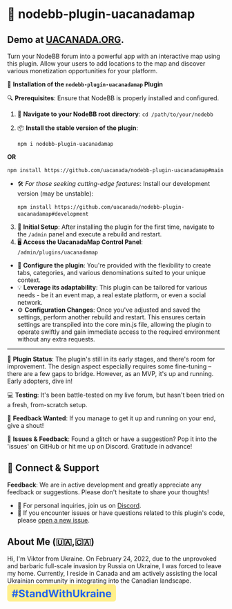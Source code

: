 # 🍁 nodebb-plugin-uacanadamap

## Demo at [UACANADA.ORG](https://uacanada.org).


Turn your NodeBB forum into a powerful app with an interactive map using this plugin. Allow your users to add locations to the map and discover various monetization opportunities for your platform.


🚀 **Installation of the `nodebb-plugin-uacanadamap` Plugin**

🔍 **Prerequisites**: Ensure that NodeBB is properly installed and configured.

1. 📂 **Navigate to your NodeBB root directory**:
   `cd /path/to/your/nodebb`

2. 📦 **Install the stable version of the plugin**:
   
   
   ```
   npm i nodebb-plugin-uacanadamap
   ```

**OR**

   ```
   npm install https://github.com/uacanada/nodebb-plugin-uacanadamap#main
   ```

   - 🛠️ *For those seeking cutting-edge features*: Install our development version (may be unstable):
     ```
     npm install https://github.com/uacanada/nodebb-plugin-uacanadamap#development
     ```
3. 🚀 **Initial Setup**: After installing the plugin for the first time, navigate to the `/admin` panel and execute a rebuild and restart.
4. 🖥️ **Access the UacanadaMap Control Panel**: `/admin/plugins/uacanadamap`
 - 🔧 **Configure the plugin**: You're provided with the flexibility to create tabs, categories, and various denominations suited to your unique context.
 - 💡 **Leverage its adaptability**: This plugin can be tailored for various needs - be it an event map, a real estate platform, or even a social network.
 - ⚙️ **Configuration Changes**: Once you've adjusted and saved the settings, perform another rebuild and restart. This ensures certain settings are transpiled into the core min.js file, allowing the plugin to operate swiftly and gain immediate access to the required environment without any extra requests.


---
🚧 **Plugin Status**: The plugin's still in its early stages, and there's room for improvement. The design aspect especially requires some fine-tuning – there are a few gaps to bridge. However, as an MVP, it's up and running. Early adopters, dive in!

💻 **Testing**: It's been battle-tested on my live forum, but hasn't been tried on a fresh, from-scratch setup.

📢 **Feedback Wanted**: If you manage to get it up and running on your end, give a shout! 

🐛 **Issues & Feedback**: Found a glitch or have a suggestion? Pop it into the 'issues' on GitHub or hit me up on Discord. Gratitude in advance!


## 🤝 Connect & Support

**Feedback**: We are in active development and greatly appreciate any feedback or suggestions. Please don't hesitate to share your thoughts!
- 💌 For personal inquiries, join us on [Discord](https://discord.gg/pKnXqz3vaq).
- 🐛 If you encounter issues or have questions related to this plugin's code, please [open a new issue](https://github.com/uacanada/nodebb-plugin-uacanadamap/issues/new).

## About Me (🇺🇦,🇨🇦)

Hi, I'm Viktor from Ukraine. On February 24, 2022, due to the unprovoked and barbaric full-scale invasion by Russia on Ukraine, I was forced to leave my home. Currently, I reside in Canada and am actively assisting the local Ukrainian community in integrating into the Canadian landscape.
[![StandWithUkraine](https://raw.githubusercontent.com/vshymanskyy/StandWithUkraine/main/badges/StandWithUkraine.svg)](https://github.com/vshymanskyy/StandWithUkraine/blob/main/docs/README.md)
